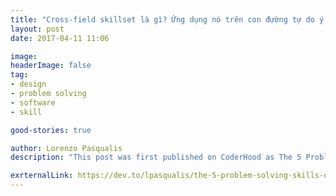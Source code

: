 ```yaml
---
title: "Cross-field skillset là gì? Ứng dụng nó trên con đường tự do ý chí, tự do tài chính?"
layout: post
date: 2017-04-11 11:06

image: 
headerImage: false
tag:
- design
- problem solving
- software
- skill

good-stories: true

author: Lorenzo Pasqualis
description: "This post was first published on CoderHood as The 5 Problem-Solving Skills of Great Software Developers. CoderHood is a blog dedicated to the human dimension of software engineering."

exrternalLink: https://dev.to/lpasqualis/the-5-problem-solving-skills-of-great-software-developers-4e6
---
```


